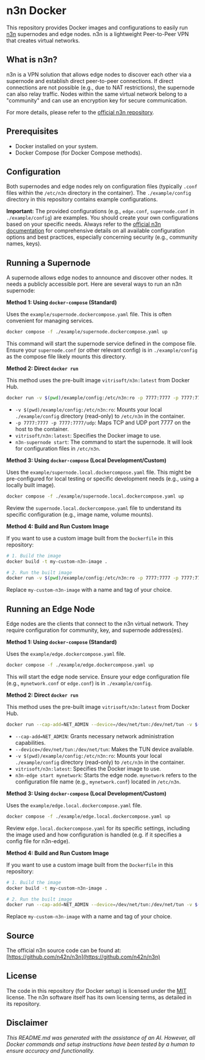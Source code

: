 # n3n Docker

This repository provides Docker images and configurations to easily run [n3n](https://github.com/n42n/n3n) supernodes and edge nodes. n3n is a lightweight Peer-to-Peer VPN that creates virtual networks.

## What is n3n?

n3n is a VPN solution that allows edge nodes to discover each other via a supernode and establish direct peer-to-peer connections. If direct connections are not possible (e.g., due to NAT restrictions), the supernode can also relay traffic. Nodes within the same virtual network belong to a "community" and can use an encryption key for secure communication.

For more details, please refer to the [official n3n repository](https://github.com/n42n/n3n).

## Prerequisites

- Docker installed on your system.
- Docker Compose (for Docker Compose methods).

## Configuration

Both supernodes and edge nodes rely on configuration files (typically `.conf` files within the `/etc/n3n` directory in the container). The `./example/config` directory in this repository contains example configurations.

**Important:** The provided configurations (e.g., `edge.conf`, `supernode.conf` in `./example/config`) are examples. You should create your own configurations based on your specific needs. Always refer to the [official n3n documentation](https://github.com/n42n/n3n/tree/main/doc) for comprehensive details on all available configuration options and best practices, especially concerning security (e.g., community names, keys).

## Running a Supernode

A supernode allows edge nodes to announce and discover other nodes. It needs a publicly accessible port. Here are several ways to run an n3n supernode:

**Method 1: Using `docker-compose` (Standard)**

Uses the `example/supernode.dockercompose.yaml` file. This is often convenient for managing services.

```bash
docker compose -f ./example/supernode.dockercompose.yaml up
```
This command will start the supernode service defined in the compose file. Ensure your `supernode.conf` (or other relevant config) is in `./example/config` as the compose file likely mounts this directory.

**Method 2: Direct `docker run`**

This method uses the pre-built image `vitrisoft/n3n:latest` from Docker Hub.

```bash
docker run -v $(pwd)/example/config:/etc/n3n:ro -p 7777:7777 -p 7777:7777/udp vitrisoft/n3n:latest n3n-supernode start
```
- `-v $(pwd)/example/config:/etc/n3n:ro`: Mounts your local `./example/config` directory (read-only) to `/etc/n3n` in the container.
- `-p 7777:7777 -p 7777:7777/udp`: Maps TCP and UDP port 7777 on the host to the container.
- `vitrisoft/n3n:latest`: Specifies the Docker image to use.
- `n3n-supernode start`: The command to start the supernode. It will look for configuration files in `/etc/n3n`.

**Method 3: Using `docker-compose` (Local Development/Custom)**

Uses the `example/supernode.local.dockercompose.yaml` file. This might be pre-configured for local testing or specific development needs (e.g., using a locally built image).

```bash
docker compose -f ./example/supernode.local.dockercompose.yaml up
```
Review the `supernode.local.dockercompose.yaml` file to understand its specific configuration (e.g., image name, volume mounts).

**Method 4: Build and Run Custom Image**

If you want to use a custom image built from the `Dockerfile` in this repository:

```bash
# 1. Build the image
docker build -t my-custom-n3n-image .

# 2. Run the built image
docker run -v $(pwd)/example/config:/etc/n3n:ro -p 7777:7777 -p 7777:7777/udp my-custom-n3n-image n3n-supernode start
```
Replace `my-custom-n3n-image` with a name and tag of your choice.

## Running an Edge Node

Edge nodes are the clients that connect to the n3n virtual network. They require configuration for community, key, and supernode address(es).

**Method 1: Using `docker-compose` (Standard)**

Uses the `example/edge.dockercompose.yaml` file.

```bash
docker compose -f ./example/edge.dockercompose.yaml up
```
This will start the edge node service. Ensure your edge configuration file (e.g., `mynetwork.conf` or `edge.conf`) is in `./example/config`.

**Method 2: Direct `docker run`**

This method uses the pre-built image `vitrisoft/n3n:latest` from Docker Hub.

```bash
docker run --cap-add=NET_ADMIN --device=/dev/net/tun:/dev/net/tun -v $(pwd)/example/config:/etc/n3n:ro vitrisoft/n3n:latest n3n-edge start mynetwork
```
- `--cap-add=NET_ADMIN`: Grants necessary network administration capabilities.
- `--device=/dev/net/tun:/dev/net/tun`: Makes the TUN device available.
- `-v $(pwd)/example/config:/etc/n3n:ro`: Mounts your local `./example/config` directory (read-only) to `/etc/n3n` in the container.
- `vitrisoft/n3n:latest`: Specifies the Docker image to use.
- `n3n-edge start mynetwork`: Starts the edge node. `mynetwork` refers to the configuration file name (e.g., `mynetwork.conf`) located in `/etc/n3n`.

**Method 3: Using `docker-compose` (Local Development/Custom)**

Uses the `example/edge.local.dockercompose.yaml` file.

```bash
docker compose -f ./example/edge.local.dockercompose.yaml up
```
Review `edge.local.dockercompose.yaml` for its specific settings, including the image used and how configuration is handled (e.g. if it specifies a config file for n3n-edge).

**Method 4: Build and Run Custom Image**

If you want to use a custom image built from the `Dockerfile` in this repository:

```bash
# 1. Build the image
docker build -t my-custom-n3n-image .

# 2. Run the built image
docker run --cap-add=NET_ADMIN --device=/dev/net/tun:/dev/net/tun -v $(pwd)/example/config:/etc/n3n:ro my-custom-n3n-image n3n-edge start mynetwork
```
Replace `my-custom-n3n-image` with a name and tag of your choice.

## Source

The official n3n source code can be found at: [https://github.com/n42n/n3n](https://github.com/n42n/n3n)

## License

The code in this repository (for Docker setup) is licensed under the [MIT](./LICENSE) license.
The n3n software itself has its own licensing terms, as detailed in its repository. 

## Disclaimer
*This README.md was generated with the assistance of an AI. However, all Docker commands and setup instructions have been tested by a human to ensure accuracy and functionality.*